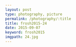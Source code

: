 ```yaml
---
layout: post
type: photography, picture
permalink: /photography/:title
title: frosh2015-24
date: 2015-09-07
keyword: frosh2015
imgpath: 24.jpg
---
```



